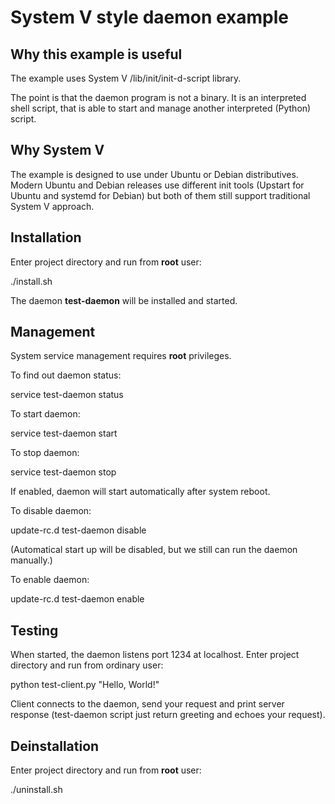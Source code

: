 # System V style daemon example

## Why this example is useful

The example uses System V /lib/init/init-d-script library.

The point is that the daemon program is not a binary. It is an interpreted shell script, that is able to start and manage another interpreted (Python) script.

## Why System V

The example is designed to use under Ubuntu or Debian distributives. Modern Ubuntu and Debian releases use different init tools (Upstart for Ubuntu and systemd for Debian) but both of them still support traditional System V approach.

## Installation

Enter project directory and run from **root** user:

./install.sh

The daemon **test-daemon** will be installed and started.

## Management

System service management requires **root** privileges.

To find out daemon status:

service test-daemon status

To start daemon:

service test-daemon start

To stop daemon:

service test-daemon stop

If enabled, daemon will start automatically after system reboot.

To disable daemon:

update-rc.d test-daemon disable

(Automatical start up will be disabled, but we still can run the daemon manually.)

To enable daemon:

update-rc.d test-daemon enable

## Testing

When started, the daemon listens port 1234 at localhost. Enter project directory and run from ordinary user:

python test-client.py "Hello, World!"

Client connects to the daemon, send your request and print server response (test-daemon script just return greeting and echoes your request).

## Deinstallation

Enter project directory and run from **root** user:

./uninstall.sh